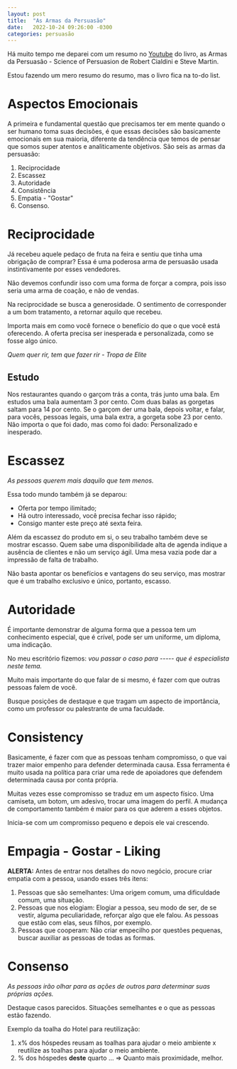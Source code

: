 ```yaml
---
layout: post
title:  "As Armas da Persuasão"
date:   2022-10-24 09:26:00 -0300
categories: persuasão
---
```


Há muito tempo me deparei com um resumo no [Youtube](https://www.youtube.com/watch?v=cFdCzN7RYbw) do livro, as Armas da Persuasão - Science of Persuasion de Robert Cialdini e Steve Martin. 

Estou fazendo um mero resumo do resumo, mas o livro fica na to-do list. 

# Aspectos Emocionais
A primeira e fundamental questão que precisamos ter em mente quando o ser humano toma suas decisões, é que essas decisões são basicamente emocionais em sua maioria, diferente da tendência que temos de pensar que somos super atentos e analiticamente objetivos. São seis as armas da persuasão: 

1. Reciprocidade
2. Escassez
3. Autoridade
4. Consistência
5. Empatia - "Gostar"
6. Consenso.

# Reciprocidade
Já recebeu aquele pedaço de fruta na feira e sentiu que tinha uma obrigação de comprar? Essa é uma poderosa arma de persuasão usada instintivamente por esses vendedores. 

Não devemos confundir isso com uma forma de forçar a compra, pois isso seria uma arma de coação, e não de vendas. 

Na reciprocidade se busca a generosidade. O sentimento de corresponder a um bom tratamento, a retornar aquilo que recebeu. 

Importa mais em como você fornece o benefício do que o que você está oferecendo. A oferta precisa ser inesperada e personalizada, como se fosse algo único.

_Quem quer rir, tem que fazer rir - Tropa de Elite_

## Estudo 
Nos restaurantes quando o garçom trás a conta, trás junto uma bala. Em estudos uma bala aumentam 3 por cento. Com duas balas as gorgetas saltam para 14 por cento. Se o garçom der uma bala, depois voltar, e falar, para vocês, pessoas legais, uma bala extra, a gorgeta sobe 23 por cento. Não importa o que foi dado, mas como foi dado: Personalizado e inesperado. 

# Escassez
_As pessoas querem mais daquilo que tem menos._

Essa todo mundo também já se deparou: 
- Oferta por tempo ilimitado;
- Há outro interessado, você precisa fechar isso rápido; 
- Consigo manter este preço até sexta feira.

Além da escassez do produto em si, o seu trabalho também deve se mostrar escasso. Quem sabe uma disponibilidade alta de agenda indique a ausência de clientes e não um serviço ágil. Uma mesa vazia pode dar a impressão de falta de trabalho. 

Não basta apontar os benefícios e vantagens do seu serviço, mas mostrar que é um trabalho exclusivo e único, portanto, escasso. 

# Autoridade
É importante demonstrar de alguma forma que a pessoa tem um conhecimento especial, que é crível, pode ser um uniforme, um diploma, uma indicação.

No meu escritório fizemos: _vou passar o caso para ----- que é especialista neste tema._

Muito mais importante do que falar de si mesmo, é fazer com que outras pessoas falem de você.

Busque posições de destaque e que tragam um aspecto de importância, como um professor ou palestrante de uma faculdade. 

# Consistency
Basicamente, é fazer com que as pessoas tenham compromisso, o que vai trazer maior empenho para defender determinada causa. Essa ferramenta é muito usada na política para criar uma rede de apoiadores que defendem determinada causa por conta própria. 

Muitas vezes esse compromisso se traduz em um aspecto físico. Uma camiseta, um botom, um adesivo, trocar uma imagem do perfil. A mudança de comportamento também é maior para os que aderem a esses objetos. 

Inicia-se com um compromisso pequeno e depois ele vai crescendo. 

# Empagia - Gostar - Liking
**ALERTA:** Antes de entrar nos detalhes do novo negócio, procure criar empatia com a pessoa, usando esses três itens: 

1. Pessoas que são semelhantes: Uma origem comum, uma dificuldade comum, uma situação. 
2. Pessoas que nos elogiam: Elogiar a pessoa, seu modo de ser, de se vestir, alguma peculiaridade, reforçar algo que ele falou. As pessoas que estão com elas, seus filhos, por exemplo. 
3. Pessoas que cooperam: Não criar empecilho por questões pequenas, buscar auxiliar as pessoas de todas as formas. 

# Consenso 
_As pessoas irão olhar para as ações de outros para determinar suas próprias ações._

Destaque casos parecidos. Situações semelhantes e o que as pessoas estão fazendo. 

Exemplo da toalha do Hotel para reutilização: 

1. x% dos hóspedes reusam as toalhas para ajudar o meio ambiente x reutilize as toalhas para ajudar o meio ambiente. 
3. % dos hóspedes **deste** quarto ... => Quanto mais proximidade, melhor. 
